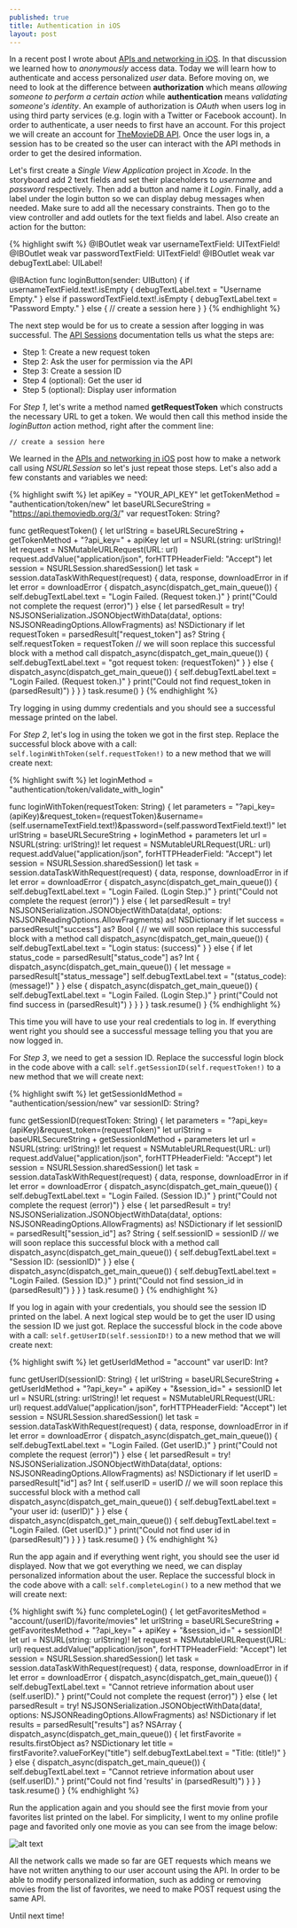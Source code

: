 ```yaml
---
published: true
title: Authentication in iOS
layout: post
---
```

In a recent post I wrote about [APIs and networking in iOS](http://mhorga.org/2015/07/28/apis-and-networking-in-ios.html). In that discussion we learned how to _anonymously_ access data. Today we will learn how to authenticate and access personalized _user_ data. Before moving on, we need to look at the difference between __authorization__ which means _allowing someone to perform a certain action_ while __authentication__ means _validating someone's identity_. An example of authorization is _OAuth_ when users log in using third party services (e.g. login with a Twitter or Facebook account). In order to authenticate, a user needs to first have an account. For this project we will create an account for [TheMovieDB API](https://www.themoviedb.org/documentation/api). Once the user logs in, a session has to be created so the user can interact with the API methods in order to get the desired information.

Let's first create a _Single View Application_ project in _Xcode_. In the storyboard add 2 text fields and set their placeholders to _username_ and _password_ respectively. Then add a button and name it _Login_. Finally, add a label under the login button so we can display debug messages when needed. Make sure to add all the necessary constraints. Then go to the view controller and add outlets for the text fields and label. Also create an action for the button:

{% highlight swift %}
@IBOutlet weak var usernameTextField: UITextField!
@IBOutlet weak var passwordTextField: UITextField!
@IBOutlet weak var debugTextLabel: UILabel!

@IBAction func loginButton(sender: UIButton) {
    if usernameTextField.text!.isEmpty {
        debugTextLabel.text = "Username Empty."
    } else if passwordTextField.text!.isEmpty {
        debugTextLabel.text = "Password Empty."
    } else {
        // create a session here
    }
}
{% endhighlight %}

The next step would be for us to create a session after logging in was successful. The [API Sessions](https://www.themoviedb.org/documentation/api/sessions) documentation tells us what the steps are:

- Step 1: Create a new request token
- Step 2: Ask the user for permission via the API
- Step 3: Create a session ID
- Step 4 (optional): Get the user id
- Step 5 (optional): Display user information

For _Step 1_, let's write a method named __getRequestToken__ which constructs the necessary URL to get a token. We would then call this method inside the _loginButton_ action method, right after the comment line:
 
`// create a session here`
 
We learned in the [APIs and networking in iOS](http://mhorga.org/2015/07/28/apis-and-networking-in-ios.html) post how to make a network call using _NSURLSession_ so let's just repeat those steps. Let's also add a few constants and variables we need:

{% highlight swift %}
let apiKey = "YOUR_API_KEY"
let getTokenMethod = "authentication/token/new"
let baseURLSecureString = "https://api.themoviedb.org/3/"
var requestToken: String?

func getRequestToken() {
    let urlString = baseURLSecureString + getTokenMethod + "?api_key=" + apiKey
    let url = NSURL(string: urlString)!
    let request = NSMutableURLRequest(URL: url)
    request.addValue("application/json", forHTTPHeaderField: "Accept")
    let session = NSURLSession.sharedSession()
    let task = session.dataTaskWithRequest(request) { data, response, downloadError in
        if let error = downloadError {
            dispatch_async(dispatch_get_main_queue()) {
                self.debugTextLabel.text = "Login Failed. (Request token.)"
            }
            print("Could not complete the request \(error)")
        } else {
            let parsedResult = try! NSJSONSerialization.JSONObjectWithData(data!, options: NSJSONReadingOptions.AllowFragments) as! NSDictionary
            if let requestToken = parsedResult["request_token"] as? String {
                self.requestToken = requestToken
                // we will soon replace this successful block with a method call
                dispatch_async(dispatch_get_main_queue()) {
                    self.debugTextLabel.text = "got request token: \(requestToken)"
                }
            } else {
                dispatch_async(dispatch_get_main_queue()) {
                    self.debugTextLabel.text = "Login Failed. (Request token.)"
                }
                print("Could not find request_token in \(parsedResult)")
            }
        }
    }
    task.resume()
}
{% endhighlight %}

Try logging in using dummy credentials and you should see a successful message printed on the label. 

For _Step 2_, let's log in using the token we got in the first step. Replace the successful block above with a call:
`self.loginWithToken(self.requestToken!)`
to a new method that we will create next:

{% highlight swift %}
let loginMethod = "authentication/token/validate_with_login"

func loginWithToken(requestToken: String) {
    let parameters = "?api_key=\(apiKey)&request_token=\(requestToken)&username=\(self.usernameTextField.text!)&password=\(self.passwordTextField.text!)"
    let urlString = baseURLSecureString + loginMethod + parameters
    let url = NSURL(string: urlString)!
    let request = NSMutableURLRequest(URL: url)
    request.addValue("application/json", forHTTPHeaderField: "Accept")
    let session = NSURLSession.sharedSession()
    let task = session.dataTaskWithRequest(request) { data, response, downloadError in
        if let error = downloadError {
            dispatch_async(dispatch_get_main_queue()) {
                self.debugTextLabel.text = "Login Failed. (Login Step.)"
            }
            print("Could not complete the request \(error)")
        } else {
            let parsedResult = try! NSJSONSerialization.JSONObjectWithData(data!, options: NSJSONReadingOptions.AllowFragments) as! NSDictionary
            if let success = parsedResult["success"] as? Bool {
                // we will soon replace this successful block with a method call
                dispatch_async(dispatch_get_main_queue()) {
                    self.debugTextLabel.text = "Login status: \(success)"
                }
            } else {
                if let status_code = parsedResult["status_code"] as? Int {
                    dispatch_async(dispatch_get_main_queue()) {
                        let message = parsedResult["status_message"]
                        self.debugTextLabel.text = "\(status_code): \(message!)"
                    }
                } else {
                    dispatch_async(dispatch_get_main_queue()) {
                        self.debugTextLabel.text = "Login Failed. (Login Step.)"
                    }
                    print("Could not find success in \(parsedResult)")
                }
            }
        }
    }
    task.resume()
}
{% endhighlight %}

This time you will have to use your real credentials to log in. If everything went right you should see a successful message telling you that you are now logged in. 

For _Step 3_, we need to get a session ID. Replace the successful login block in the code above with a call:
`self.getSessionID(self.requestToken!)`
to a new method that we will create next:

{% highlight swift %}
let getSessionIdMethod = "authentication/session/new"
var sessionID: String?

func getSessionID(requestToken: String) {
    let parameters = "?api_key=\(apiKey)&request_token=\(requestToken)"
    let urlString = baseURLSecureString + getSessionIdMethod + parameters
    let url = NSURL(string: urlString)!
    let request = NSMutableURLRequest(URL: url)
    request.addValue("application/json", forHTTPHeaderField: "Accept")
    let session = NSURLSession.sharedSession()
    let task = session.dataTaskWithRequest(request) { data, response, downloadError in
        if let error = downloadError {
            dispatch_async(dispatch_get_main_queue()) {
                self.debugTextLabel.text = "Login Failed. (Session ID.)"
            }
            print("Could not complete the request \(error)")
        } else {
            let parsedResult = try! NSJSONSerialization.JSONObjectWithData(data!, options: NSJSONReadingOptions.AllowFragments) as! NSDictionary
            if let sessionID = parsedResult["session_id"] as? String {
                self.sessionID = sessionID
                // we will soon replace this successful block with a method call
                dispatch_async(dispatch_get_main_queue()) {
                    self.debugTextLabel.text = "Session ID: \(sessionID)"
                }
            } else {
                dispatch_async(dispatch_get_main_queue()) {
                    self.debugTextLabel.text = "Login Failed. (Session ID.)"
                }
                print("Could not find session_id in \(parsedResult)")
            }
        }
    }
    task.resume()
}
{% endhighlight %}

If you log in again with your credentials, you should see the session ID printed on the label. A next logical step would be to get the user ID using the session ID we just got. Replace the successful block in the code above with a call:
`self.getUserID(self.sessionID!)`
to a new method that we will create next:

{% highlight swift %}
let getUserIdMethod = "account"
var userID: Int?

func getUserID(sessionID: String) {
    let urlString = baseURLSecureString + getUserIdMethod + "?api_key=" + apiKey + "&session_id=" + sessionID
    let url = NSURL(string: urlString)!
    let request = NSMutableURLRequest(URL: url)
    request.addValue("application/json", forHTTPHeaderField: "Accept")
    let session = NSURLSession.sharedSession()
    let task = session.dataTaskWithRequest(request) { data, response, downloadError in
        if let error = downloadError {
            dispatch_async(dispatch_get_main_queue()) {
                self.debugTextLabel.text = "Login Failed. (Get userID.)"
            }
            print("Could not complete the request \(error)")
        } else {
            let parsedResult = try! NSJSONSerialization.JSONObjectWithData(data!, options: NSJSONReadingOptions.AllowFragments) as! NSDictionary
            if let userID = parsedResult["id"] as? Int {
                self.userID = userID
                // we will soon replace this successful block with a method call
                dispatch_async(dispatch_get_main_queue()) {
                    self.debugTextLabel.text = "your user id: \(userID)"
                }
            } else {
                dispatch_async(dispatch_get_main_queue()) {
                    self.debugTextLabel.text = "Login Failed. (Get userID.)"
                }
                print("Could not find user id in \(parsedResult)")
            }
        }
    }
    task.resume()
}
{% endhighlight %}

Run the app again and if everything went right, you should see the user id displayed. Now that we got everything we need, we can display personalized information about the user. Replace the successful block in the code above with a call:
`self.completeLogin()`
to a new method that we will create next:

{% highlight swift %}
func completeLogin() {
    let getFavoritesMethod = "account/\(userID)/favorite/movies"
    let urlString = baseURLSecureString + getFavoritesMethod + "?api_key=" + apiKey + "&session_id=" + sessionID!
    let url = NSURL(string: urlString)!
    let request = NSMutableURLRequest(URL: url)
    request.addValue("application/json", forHTTPHeaderField: "Accept")
    let session = NSURLSession.sharedSession()
    let task = session.dataTaskWithRequest(request) { data, response, downloadError in
        if let error = downloadError {
            dispatch_async(dispatch_get_main_queue()) {
                self.debugTextLabel.text = "Cannot retrieve information about user \(self.userID)."
            }
            print("Could not complete the request \(error)")
        } else {
            let parsedResult = try! NSJSONSerialization.JSONObjectWithData(data!, options: NSJSONReadingOptions.AllowFragments) as! NSDictionary
            if let results = parsedResult["results"] as? NSArray {
                dispatch_async(dispatch_get_main_queue()) {
                    let firstFavorite = results.firstObject as? NSDictionary
                    let title = firstFavorite?.valueForKey("title")
                    self.debugTextLabel.text = "Title: \(title!)"
                }
            } else {
                dispatch_async(dispatch_get_main_queue()) {
                    self.debugTextLabel.text = "Cannot retrieve information about user \(self.userID)."
                }
                print("Could not find 'results' in \(parsedResult)")
            }
        }
    }
    task.resume()
} 
{% endhighlight %}

Run the application again and you should see the first movie from your favorites list printed on the label. For simplicity, I went to my online profile page and favorited only one movie as you can see from the image below:

![alt text](https://github.com/mhorga/mhorga.github.io/raw/master/images/simulator4.png "Login")

All the network calls we made so far are GET requests which means we have not written anything to our user account using the API. In order to be able to modify personalized information, such as adding or removing movies from the list of favorites, we need to make POST request using the same API. 

Until next time!
